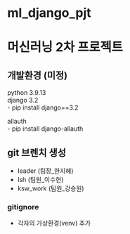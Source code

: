 # ml_django_pjt
# 머신러닝 2차 프로젝트

## 개발환경 (미정)
python 3.9.13   
django 3.2   
    - pip install django==3.2   

allauth   
    - pip install django-allauth

## git 브렌치 생성
- leader (팀장_한지혜)
- lsh (팀원_이수현)
- ksw_work (팀원_강승원)



### gitignore
- 각자의 가상환경(venv) 추가
